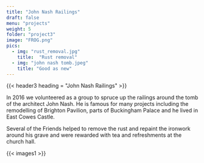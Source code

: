 ```yaml
---
title: "John Nash Railings"
draft: false
menu: "projects"
weight: 5
folder: "project3"
image: "FROG.png"
pics:
  - img: "rust_removal.jpg"
    title:  "Rust removal"
  - img: "john nash tomb.jpeg"
    title: "Good as new"
---
```


{{< header3 heading = "John Nash Railings" >}}


In 2016 we volunteered as a group to spruce up the railings around the tomb of the architect John Nash. He is famous for many projects including the remodelling of Brighton Pavilion, parts of Buckingham Palace and he lived in East Cowes Castle.

Several of the Friends helped to remove the rust and repaint the ironwork around his grave and were rewarded with tea and refreshments at the church hall.

{{< images1 >}}



